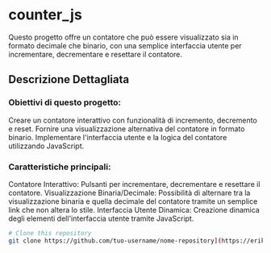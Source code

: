 # counter_js
Questo progetto offre un contatore che può essere visualizzato sia in formato decimale che binario, con una semplice interfaccia utente per incrementare, decrementare e resettare il contatore.

## Descrizione Dettagliata
### Obiettivi di questo progetto:
Creare un contatore interattivo con funzionalità di incremento, decremento e reset.
Fornire una visualizzazione alternativa del contatore in formato binario.
Implementare l'interfaccia utente e la logica del contatore utilizzando JavaScript.

### Caratteristiche principali:
Contatore Interattivo: Pulsanti per incrementare, decrementare e resettare il contatore.
Visualizzazione Binaria/Decimale: Possibilità di alternare tra la visualizzazione binaria e quella decimale del contatore tramite un semplice link che non altera lo stile.
Interfaccia Utente Dinamica: Creazione dinamica degli elementi dell'interfaccia utente tramite JavaScript.

```bash
# Clone this repository
git clone https://github.com/tuo-username/nome-repository](https://erikasantocono.github.io/counter_js/

